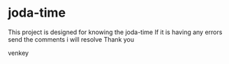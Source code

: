 # joda-time
This project is designed for knowing the joda-time
If it is having any errors send the comments i will resolve 
Thank you


venkey
